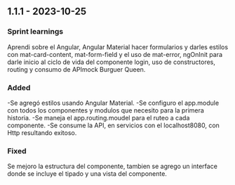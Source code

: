 ## 1.1.1 - 2023-10-25
### Sprint learnings

Aprendi sobre el Angular, Angular Material hacer formularios y darles estilos con mat-card-content, mat-form-field y el uso de mat-error, ngOnInit para darle inicio al ciclo de vida del componente login, uso de constructores, routing y consumo de APImock Burguer Queen.
### Added

-Se agregó estilos usando Angular Material.
-Se configuro el app.module con todos los componentes y modulos que necesito para la primera historia.
-Se maneja el app.routing.moudel para el ruteo a cada componente.
-Se consume la API, en servicios con el localhost8080, con Http resultando exitoso.

### Fixed
Se mejoro la estructura del componente, tambien se agrego un interface donde se incluye el tipado y una vista del componente.

